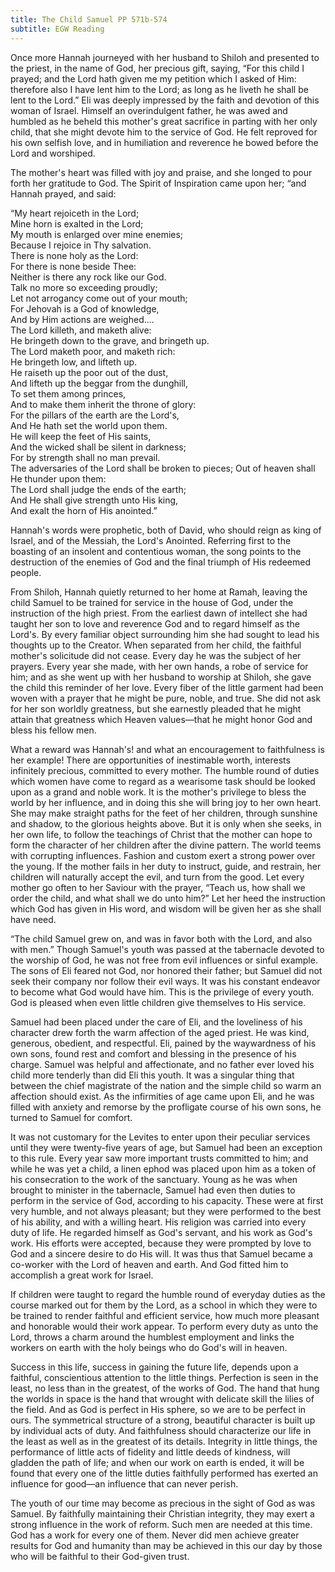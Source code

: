 ```yaml
---
title: The Child Samuel PP 571b-574
subtitle: EGW Reading
---
```


Once more Hannah journeyed with her husband to Shiloh and presented to the priest, in the name of God, her precious gift, saying, “For this child I prayed; and the Lord hath given me my petition which I asked of Him: therefore also I have lent him to the Lord; as long as he liveth he shall be lent to the Lord.” Eli was deeply impressed by the faith and devotion of this woman of Israel. Himself an overindulgent father, he was awed and humbled as he beheld this mother's great sacrifice in parting with her only child, that she might devote him to the service of God. He felt reproved for his own selfish love, and in humiliation and reverence he bowed before the Lord and worshiped.

The mother's heart was filled with joy and praise, and she longed to pour forth her gratitude to God. The Spirit of Inspiration came upon her; “and Hannah prayed, and said:

“My heart rejoiceth in the Lord;\
Mine horn is exalted in the Lord;\
My mouth is enlarged over mine enemies;\
Because I rejoice in Thy salvation.\
There is none holy as the Lord:\
For there is none beside Thee:\
Neither is there any rock like our God.\
Talk no more so exceeding proudly;\
Let not arrogancy come out of your mouth;\
For Jehovah is a God of knowledge,\
And by Him actions are weighed....\
The Lord killeth, and maketh alive:\
He bringeth down to the grave, and bringeth up.\
The Lord maketh poor, and maketh rich:\
He bringeth low, and lifteth up.\
He raiseth up the poor out of the dust,\
And lifteth up the beggar from the dunghill,\
To set them among princes,\
And to make them inherit the throne of glory:\
For the pillars of the earth are the Lord's,\
And He hath set the world upon them.\
He will keep the feet of His saints,\
And the wicked shall be silent in darkness;\
For by strength shall no man prevail.\
The adversaries of the Lord shall be broken to pieces; Out of heaven shall He thunder upon them:\
The Lord shall judge the ends of the earth;\
And He shall give strength unto His king,\
And exalt the horn of His anointed.”

Hannah's words were prophetic, both of David, who should reign as king of Israel, and of the Messiah, the Lord's Anointed. Referring first to the boasting of an insolent and contentious woman, the song points to the destruction of the enemies of God and the final triumph of His redeemed people.

From Shiloh, Hannah quietly returned to her home at Ramah, leaving the child Samuel to be trained for service in the house of God, under the instruction of the high priest. From the earliest dawn of intellect she had taught her son to love and reverence God and to regard himself as the Lord's. By every familiar object surrounding him she had sought to lead his thoughts up to the Creator. When separated from her child, the faithful mother's solicitude did not cease. Every day he was the subject of her prayers. Every year she made, with her own hands, a robe of service for him; and as she went up with her husband to worship at Shiloh, she gave the child this reminder of her love. Every fiber of the little garment had been woven with a prayer that he might be pure, noble, and true. She did not ask for her son worldly greatness, but she earnestly pleaded that he might attain that greatness which Heaven values—that he might honor God and bless his fellow men.

What a reward was Hannah's! and what an encouragement to faithfulness is her example! There are opportunities of inestimable worth, interests infinitely precious, committed to every mother. The humble round of duties which women have come to regard as a wearisome task should be looked upon as a grand and noble work. It is the mother's privilege to bless the world by her influence, and in doing this she will bring joy to her own heart. She may make straight paths for the feet of her children, through sunshine and shadow, to the glorious heights above. But it is only when she seeks, in her own life, to follow the teachings of Christ that the mother can hope to form the character of her children after the divine pattern. The world teems with corrupting influences. Fashion and custom exert a strong power over the young. If the mother fails in her duty to instruct, guide, and restrain, her children will naturally accept the evil, and turn from the good. Let every mother go often to her Saviour with the prayer, “Teach us, how shall we order the child, and what shall we do unto him?” Let her heed the instruction which God has given in His word, and wisdom will be given her as she shall have need.

“The child Samuel grew on, and was in favor both with the Lord, and also with men.” Though Samuel's youth was passed at the tabernacle devoted to the worship of God, he was not free from evil influences or sinful example. The sons of Eli feared not God, nor honored their father; but Samuel did not seek their company nor follow their evil ways. It was his constant endeavor to become what God would have him. This is the privilege of every youth. God is pleased when even little children give themselves to His service.

Samuel had been placed under the care of Eli, and the loveliness of his character drew forth the warm affection of the aged priest. He was kind, generous, obedient, and respectful. Eli, pained by the waywardness of his own sons, found rest and comfort and blessing in the presence of his charge. Samuel was helpful and affectionate, and no father ever loved his child more tenderly than did Eli this youth. It was a singular thing that between the chief magistrate of the nation and the simple child so warm an affection should exist. As the infirmities of age came upon Eli, and he was filled with anxiety and remorse by the profligate course of his own sons, he turned to Samuel for comfort.

It was not customary for the Levites to enter upon their peculiar services until they were twenty-five years of age, but Samuel had been an exception to this rule. Every year saw more important trusts committed to him; and while he was yet a child, a linen ephod was placed upon him as a token of his consecration to the work of the sanctuary. Young as he was when brought to minister in the tabernacle, Samuel had even then duties to perform in the service of God, according to his capacity. These were at first very humble, and not always pleasant; but they were performed to the best of his ability, and with a willing heart. His religion was carried into every duty of life. He regarded himself as God's servant, and his work as God's work. His efforts were accepted, because they were prompted by love to God and a sincere desire to do His will. It was thus that Samuel became a co-worker with the Lord of heaven and earth. And God fitted him to accomplish a great work for Israel.

If children were taught to regard the humble round of everyday duties as the course marked out for them by the Lord, as a school in which they were to be trained to render faithful and efficient service, how much more pleasant and honorable would their work appear. To perform every duty as unto the Lord, throws a charm around the humblest employment and links the workers on earth with the holy beings who do God's will in heaven.

Success in this life, success in gaining the future life, depends upon a faithful, conscientious attention to the little things. Perfection is seen in the least, no less than in the greatest, of the works of God. The hand that hung the worlds in space is the hand that wrought with delicate skill the lilies of the field. And as God is perfect in His sphere, so we are to be perfect in ours. The symmetrical structure of a strong, beautiful character is built up by individual acts of duty. And faithfulness should characterize our life in the least as well as in the greatest of its details. Integrity in little things, the performance of little acts of fidelity and little deeds of kindness, will gladden the path of life; and when our work on earth is ended, it will be found that every one of the little duties faithfully performed has exerted an influence for good—an influence that can never perish.

The youth of our time may become as precious in the sight of God as was Samuel. By faithfully maintaining their Christian integrity, they may exert a strong influence in the work of reform. Such men are needed at this time. God has a work for every one of them. Never did men achieve greater results for God and humanity than may be achieved in this our day by those who will be faithful to their God-given trust.